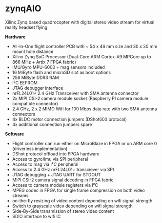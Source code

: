 # zynqAIO
Xilinx Zynq based quadrocopter with digital stereo video stream for virtual reality headset flying

<b>Hardware</b>
- All-In-One flight controller PCB with ~ 54 x 46 mm size and 30 x 30 mm mount hole distance
- Xilinx Zynq SoC Processor (Dual-Core ARM Cortex-A9 MPCore up to 866 MHz + Artix 7 FPGA fabric)
- IMU/Gyro MPU-6000 + mag sensors included
- 16 MiByte flash and microSD slot as boot options
- 256 MiByte DDR3 RAM
- I²C EEPROM
- JTAG debugger interface
- nrFL24L01+ 2.4 GHz Transceiver with SMA antenna connector
- 2x MIPI CSI-2 camera module socket (Raspberry PI camera module compatible connector)
- 2.4 GHz, 2 x 2 MIMO Wifi for 100 Mbps data rate with two SMA antenna connectors
- 4x BLDC motor connection jumpers (DShot600 protocol)
- 4x additional connection jumpers spare

<b>Software</b>
- Flight controller can run either on MicroBlaze in FPGA or on ARM core 0 (driverless implementation)
- DShot protocol offload into FPGA hardware
- Access to gyro/imu via SPI peripheral
- Access to mag via I²C peripheral
- Access to 2.4 GHz nrFL24L01+ transciever via SPI
- JTAG debugging + JTAG UART for STDOUT
- MIPI CSI-2 camera signal decoding in FPGA fabric
- Access to camera module registers via I²C 
- MPEG codec in FPGA for single frame compression on both video streams
- on-the-fly resizing of video content depending on wifi signal strength
- Switch to grayscale video depending on wifi signal strength
- Side-By-Side transmission of stereo video content
- SDIO interface to wifi IC
